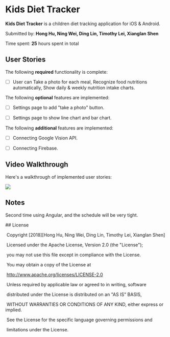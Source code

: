 # Kids Diet Tracker

**Kids Diet Tracker** is a children diet tracking application for iOS & Android.

 

Submitted by: **Hong Hu, Ning Wei, Ding Lin, Timothy Lei, Xianglan Shen**

 

Time spent: **25** hours spent in total

 

## User Stories

 

The following **required** functionality is complete:

 

* [ ] User can Take a photo for each meal, Recognize food nutritions automatically, Show daily & weekly nutrition intake charts.

 

The following **optional** features are implemented:

* [ ] Settings page to add "take a photo" button.

* [ ] Settings page to show line chart and bar chart.


The following **additional** features are implemented:

 
- [ ] Connecting Google Vision API.
- [ ] Connecting Firebase.

 

## Video Walkthrough 

 

Here's a walkthrough of implemented user stories:

 ![](Kids_Diet_Tracker.gif)


## Notes

 

Second time using Angular, and the schedule will be very tight.

 

\## License

 

​    Copyright [2018][Hong Hu, Ning Wei, Ding Lin, Timothy Lei, Xianglan Shen]

 

​    Licensed under the Apache License, Version 2.0 (the "License");

​    you may not use this file except in compliance with the License.

​    You may obtain a copy of the License at

 

​        http://www.apache.org/licenses/LICENSE-2.0

 

​    Unless required by applicable law or agreed to in writing, software

​    distributed under the License is distributed on an "AS IS" BASIS,

​    WITHOUT WARRANTIES OR CONDITIONS OF ANY KIND, either express or implied.

​    See the License for the specific language governing permissions and

​    limitations under the License.

 

